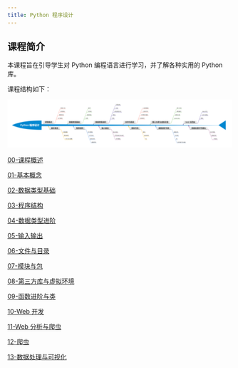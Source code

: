 ```yaml
---
title: Python 程序设计
---
```


## 课程简介

本课程旨在引导学生对 Python 编程语言进行学习，并了解各种实用的 Python 库。

课程结构如下：

<a href='/img/python.png'>![课程结构](/img/python.png)</a>

[00-课程概述](python/introduction.md)

[01-基本概念](python/basic.md)

[02-数据类型基础](python/data-types-basic.md)

[03-程序结构](python/control-flow.md)

[04-数据类型进阶](python/data-types-advanced.md)

[05-输入输出](python/io-file.md)

[06-文件与目录](python/file-and-path.md)

[07-模块与包](python/lib-and-packages.md)

[08-第三方库与虚拟环境](python/virtualenvs.md)

[09-函数进阶与类](python/class.md)

[10-Web 开发](python/web.md)

[11-Web 分析与爬虫](python/web-and-crawler.md)

[12-爬虫](python/crawler.md)

[13-数据处理与可视化](python/data-process-and-visualization.md)
